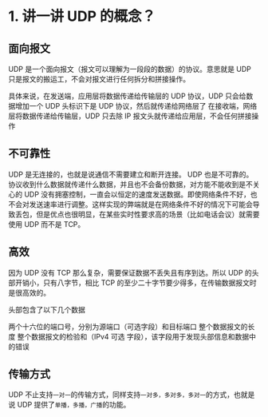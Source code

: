 # 1. 讲一讲 UDP 的概念？
## 面向报文
UDP 是一个面向报文（报文可以理解为一段段的数据）的协议。意思就是 UDP 只是报文的搬运工，不会对报文进行任何拆分和拼接操作。

具体来说，在发送端，应用层将数据传递给传输层的 UDP 协议，UDP 只会给数据增加一个 UDP 头标识下是 UDP 协议，然后就传递给网络层了
在接收端，网络层将数据传递给传输层，UDP 只去除 IP 报文头就传递给应用层，不会任何拼接操作

## 不可靠性
UDP 是无连接的，也就是说通信不需要建立和断开连接。
UDP 也是不可靠的。协议收到什么数据就传递什么数据，并且也不会备份数据，对方能不能收到是不关心的
UDP 没有拥塞控制，一直会以恒定的速度发送数据。即使网络条件不好，也不会对发送速率进行调整。这样实现的弊端就是在网络条件不好的情况下可能会导致丢包，但是优点也很明显，在某些实时性要求高的场景（比如电话会议）就需要使用 UDP 而不是 TCP。

## 高效
因为 UDP 没有 TCP 那么复杂，需要保证数据不丢失且有序到达。所以 UDP 的头部开销小，只有八字节，相比 TCP 的至少二十字节要少得多，在传输数据报文时是很高效的。

头部包含了以下几个数据

两个十六位的端口号，分别为源端口（可选字段）和目标端口
整个数据报文的长度
整个数据报文的检验和（IPv4 可选 字段），该字段用于发现头部信息和数据中的错误
## 传输方式
UDP 不止支持`一对一`的传输方式，同样支持`一对多，多对多，多对一`的方式，也就是说 UDP 提供了`单播，多播，广播`的功能。